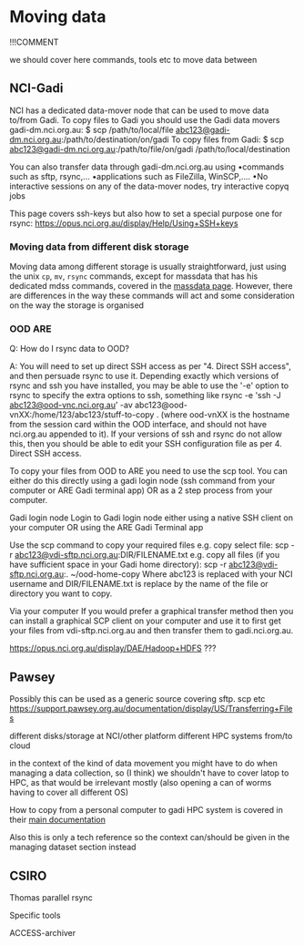 # Moving data

!!!COMMENT

we should cover here commands, tools etc to move data between

## NCI-Gadi

NCI has a dedicated data-mover node that can be used to move data to/from Gadi.
To copy files to Gadi you should use the Gadi data movers gadi-dm.nci.org.au:
$ scp /path/to/local/file abc123@gadi-dm.nci.org.au:/path/to/destination/on/gadi
To copy files from Gadi:
$ scp abc123@gadi-dm.nci.org.au:/path/to/file/on/gadi /path/to/local/destination

You can also transfer data through gadi-dm.nci.org.au using
•commands such as sftp, rsync,...
•applications such as FileZilla, WinSCP,....
•No interactive sessions on any of the data-mover nodes, try interactive copyq jobs

This page covers ssh-keys but also how to set a special purpose one for rsync: https://opus.nci.org.au/display/Help/Using+SSH+keys

### Moving data from different disk storage
Moving data among different storage is usually straightforward, just using
the unix `cp`, `mv`, `rsync` commands, except for massdata that has his dedicated mdss commands, covered in the [massdata page](massdata.md).
However,  there are differences in the way these commands will act and some consideration on the way the storage is organised

### OOD ARE
Q: How do I rsync data to OOD?

A: You will need to set up direct SSH access as per "4. Direct SSH access", and then persuade rsync to use it. Depending exactly which versions of rsync and ssh you have installed, you may be able to use the '-e' option to rsync to specify the extra options to ssh, something like rsync -e 'ssh -J abc123@ood-vnc.nci.org.au' -av abc123@ood-vnXX:/home/123/abc123/stuff-to-copy . (where ood-vnXX is the hostname from the session card within the OOD interface, and should not have nci.org.au appended to it). If your versions of ssh and rsync do not allow this, then you should be able to edit your SSH configuration file as per 4. Direct SSH access.

To copy your files from OOD to ARE you need to use the scp tool.  You can either do this directly using a gadi login node (ssh command from your computer or ARE Gadi terminal app) OR as a 2 step process from your computer.

Gadi login node
Login to Gadi login node either using a native SSH client on your computer OR using the ARE Gadi Terminal app

Use the scp command to copy your required files
e.g. copy select file: 
scp -r abc123@vdi-sftp.nci.org.au:DIR/FILENAME.txt
e.g. copy all files (if you have sufficient space in your Gadi home directory):
scp -r abc123@vdi-sftp.nci.org.au:. ~/ood-home-copy
Where abc123 is replaced with your NCI username and DIR/FILENAME.txt is replace by the name of the file or directory you want to copy.

Via your computer
If you would prefer a graphical transfer method then you can install a graphical SCP client on your computer and use it to first get your files from vdi-sftp.nci.org.au and then transfer them to gadi.nci.org.au.

https://opus.nci.org.au/display/DAE/Hadoop+HDFS ???
## Pawsey
Possibly this can be used as a generic source covering sftp. scp etc
https://support.pawsey.org.au/documentation/display/US/Transferring+Files

different disks/storage at NCI/other platform
different HPC systems
from/to cloud

in the context of the kind of data movement you might have to do when managing a data collection, so (I think) we shouldn't have to cover latop to HPC, as that would be irrelevant mostly (also opening a can of worms having to cover all different OS)

How to copy from a personal computer to gadi HPC system is covered in their [main documentation](https://opus.nci.org.au/display/Help/How+to+login+to+Gadi)

Also this is only a tech reference so the context can/should be given in the managing dataset section instead

## CSIRO
Thomas parallel rsync

Specific tools

ACCESS-archiver
